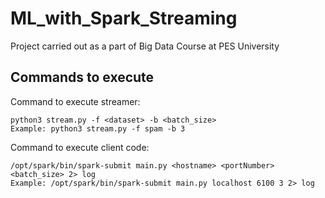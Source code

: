 # ML_with_Spark_Streaming
Project carried out as a part of Big Data Course at PES University

## Commands to execute

Command to execute streamer:
```console
python3 stream.py -f <dataset> -b <batch_size>
Example: python3 stream.py -f spam -b 3
```

Command to execute client code:
```console
/opt/spark/bin/spark-submit main.py <hostname> <portNumber> <batch_size> 2> log
Example: /opt/spark/bin/spark-submit main.py localhost 6100 3 2> log
```